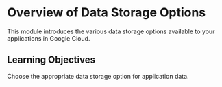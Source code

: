 # Overview of Data Storage Options 

This module introduces the various data storage options available to your 
applications in Google Cloud.

## Learning Objectives
Choose the appropriate data storage option for application data.

